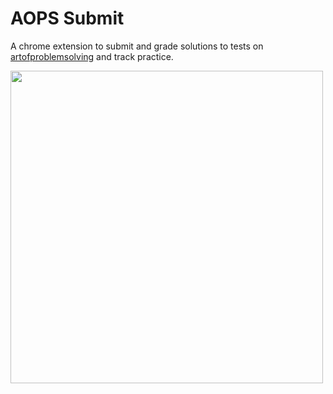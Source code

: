 # AOPS Submit

A chrome extension to submit and grade solutions to tests on [artofproblemsolving](https://artofproblemsolving.com) and track practice.

<img src="https://jgon.net/static/images/aops-submit-screenshot.png" height="500px">
